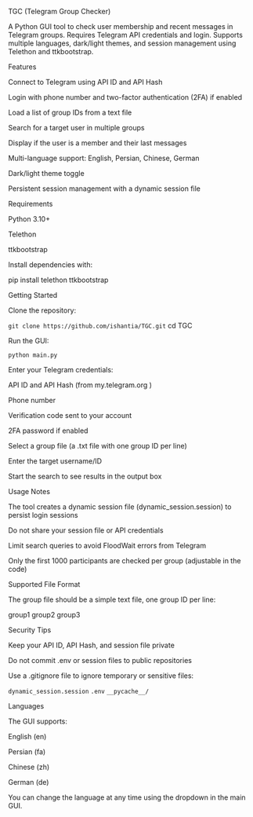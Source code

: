 TGC (Telegram Group Checker)

A Python GUI tool to check user membership and recent messages in Telegram groups. Requires Telegram API credentials and login. Supports multiple languages, dark/light themes, and session management using Telethon and ttkbootstrap.

Features

Connect to Telegram using API ID and API Hash

Login with phone number and two-factor authentication (2FA) if enabled

Load a list of group IDs from a text file

Search for a target user in multiple groups

Display if the user is a member and their last messages

Multi-language support: English, Persian, Chinese, German

Dark/light theme toggle

Persistent session management with a dynamic session file

Requirements

Python 3.10+

Telethon

ttkbootstrap

Install dependencies with:

pip install telethon ttkbootstrap

Getting Started

Clone the repository:

`git clone https://github.com/ishantia/TGC.git`
cd TGC


Run the GUI:

`python main.py`


Enter your Telegram credentials:

API ID and API Hash (from my.telegram.org
)

Phone number

Verification code sent to your account

2FA password if enabled

Select a group file (a .txt file with one group ID per line)

Enter the target username/ID

Start the search to see results in the output box

Usage Notes

The tool creates a dynamic session file (dynamic_session.session) to persist login sessions

Do not share your session file or API credentials

Limit search queries to avoid FloodWait errors from Telegram

Only the first 1000 participants are checked per group (adjustable in the code)

Supported File Format

The group file should be a simple text file, one group ID per line:

group1
group2
group3

Security Tips

Keep your API ID, API Hash, and session file private

Do not commit .env or session files to public repositories

Use a .gitignore file to ignore temporary or sensitive files:

`dynamic_session.session`
`.env`
`__pycache__/`

Languages

The GUI supports:

English (en)

Persian (fa)

Chinese (zh)

German (de)

You can change the language at any time using the dropdown in the main GUI.
